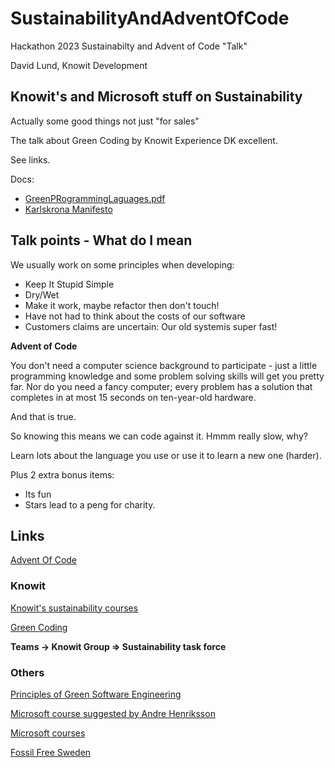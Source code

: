 # SustainabilityAndAdventOfCode

Hackathon 2023 Sustainabilty and Advent of Code "Talk"

David Lund, Knowit Development

## Knowit's and Microsoft stuff on Sustainability

Actually some good things not just "for sales"

The talk about Green Coding by Knowit Experience DK excellent.

See links.

Docs:
*  [GreenPRogrammingLaguages.pdf](GreenestProgrammingLanguages.pdf)
*  [Karlskrona Manifesto](KarlskronaManifestoSustainability.pdf)

## Talk points - What do I mean

We usually work on some principles when developing:

*  Keep It Stupid Simple
*  Dry/Wet
*  Make it work, maybe refactor then don't touch!
*  Have not had to think about the costs of our software
*  Customers claims are uncertain: Our old systemis super fast!

**Advent of Code**

You don't need a computer science background to participate - just a little programming knowledge and some problem solving skills will get you pretty far. Nor do you need a fancy computer; every problem has a solution that completes in at most 15 seconds on ten-year-old hardware.

And that is true.

So knowing this means we can code against it.
Hmmm really slow, why?

Learn lots about the language you use or use it to learn a new one (harder).

Plus 2 extra bonus items:
*  Its fun
*  Stars lead to a peng for charity.

## Links

[Advent Of Code](https://adventofcode.com/)

### Knowit

[Knowit's sustainability courses](https://knowit.learnster.com/knowit/sessions/catalog)

[Green Coding](https://knowit.sharepoint.com/sites/KnowitGroup/_layouts/15/stream.aspx?id=%2Fsites%2FKnowitGroup%2FShared%20Documents%2FSustainability%20task%20force%2FWebinars%20%2D%20Digital%20Sustainability%20for%20environmental%20impact%20course%2FGreen%20Coding%20%2D%20a%20sustainable%20web%20in%20the%20making%2FRecording%20Green%20Coding%20%2D%20%20a%20sustainable%20web%20in%20the%20making%2Emp4)

**Teams -> Knowit Group => Sustainability task force**

### Others

[Principles of Green Software Engineering](https://principles.green/)

[Microsoft course suggested by Andre Henriksson](https://learn.microsoft.com/en-us/training/modules/sustainable-software-engineering-overview/)

[Microsoft courses](https://learn.microsoft.com/en-us/training/browse/?terms=Sustainability)

[Fossil Free Sweden](https://fossilfrittsverige.se/en/roadmap/the-digitalisation-consultancy-industry/)

